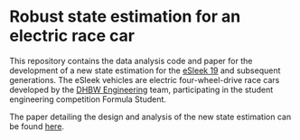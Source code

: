 # Robust state estimation for an electric race car

This repository contains the data analysis code and paper for the development of a new state estimation for the [eSleek 19](https://www.dhbw-engineering.de/esleek19/) and subsequent generations. The eSleek vehicles are electric four-wheel-drive race cars developed by the [DHBW Engineering](https://www.dhbw-engineering.de/) team, participating in the student engineering competition Formula Student.

The paper detailing the design and analysis of the new state estimation can be found [here](T3100.pdf).
